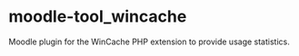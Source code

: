 moodle-tool_wincache
====================

Moodle plugin for the WinCache PHP extension to provide usage statistics.